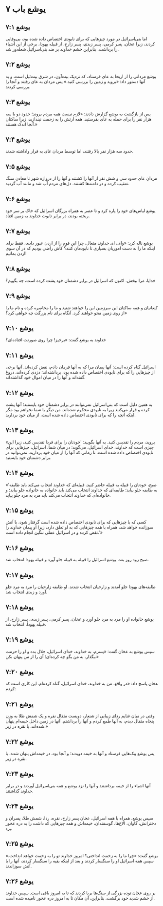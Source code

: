 # یوشع باب ۷

## یوشع ۷:۱
اما بنی‌اسرائیل در مورد چیزهایی که برای نابودی اختصاص داده شده بود، بی‌وفایی کردند، زیرا عخان، پسر کرمی، پسر زبدی، پسر زارح، از قبیله یهودا، برخی از این اشیاء را برداشت. بنابراین خشم خداوند بر ضد بنی‌اسرائیل شعله‌ور شد.

## یوشع ۷:۲
یوشع مردانی را از اریحا به عای فرستاد، که نزدیک بیت‌آون، در شرق بیت‌ئیل است، و به آنها دستور داد: «بروید و زمین را بررسی کنید.» پس مردان به عای رفتند و آنجا را بررسی کردند.

## یوشع ۷:۳
پس از بازگشت به یوشع گزارش دادند: «لازم نیست همه مردم بروند؛ حدود دو یا سه هزار نفر را برای حمله به عای بفرستید. همه ارتش را به زحمت نیندازید، زیرا ساکنان آنجا اندک هستند.»

## یوشع ۷:۴
حدود سه هزار نفر بالا رفتند، اما توسط مردان عای به فرار واداشته شدند.

## یوشع ۷:۵
مردان عای حدود سی و شش نفر از آنها را کشتند و آنها را از دروازه شهر تا معادن سنگ تعقیب کرده و در دامنه‌ها کشتند. دل‌های مردم آب شد و مانند آب گردید.

## یوشع ۷:۶
یوشع لباس‌های خود را پاره کرد و تا عصر به همراه بزرگان اسرائیل که خاک بر سر خود ریخته بودند، در برابر تابوت خداوند به زمین افتاد.

## یوشع ۷:۷
یوشع ناله کرد: «وای، ای خداوند متعال، چرا این قوم را از اردن عبور دادی، فقط برای اینکه ما را به دست اموریان بسپاری تا نابودمان کنند؟ کاش راضی بودیم که در آن سوی اردن بمانیم!

## یوشع ۷:۸
خدایا، مرا ببخش. اکنون که اسرائیل در برابر دشمنان خود پشت کرده است، چه بگویم؟

## یوشع ۷:۹
کنعانیان و همه ساکنان این سرزمین این را خواهند شنید و ما را محاصره کرده و نام ما را از روی زمین محو خواهند کرد. آنگاه برای نام بزرگت چه خواهی کرد؟»

## یوشع ۷:۱۰
خداوند به یوشع گفت: «برخیز! چرا روی صورتت افتاده‌ای؟

## یوشع ۷:۱۱
اسرائیل گناه کرده است؛ آنها پیمان مرا که به آنها فرمان دادم، نقض کرده‌اند. آنها برخی از چیزهایی را که برای نابودی اختصاص داده شده بود، برداشته‌اند؛ دزدی کرده‌اند، دروغ گفته‌اند و آنها را در میان اموال خود گذاشته‌اند.

## یوشع ۷:۱۲
به همین دلیل است که بنی‌اسرائیل نمی‌توانند در برابر دشمنان خود بایستند؛ آنها پشت کرده و فرار می‌کنند زیرا به نابودی محکوم شده‌اند. من دیگر با شما نخواهم بود مگر اینکه آنچه را که برای نابودی اختصاص داده شده است، از میان خود بردارید.

## یوشع ۷:۱۳
«بروید، مردم را تقدیس کنید. به آنها بگویید: 'خودتان را برای فردا تقدیس کنید، زیرا این چیزی است که خداوند، خدای اسرائیل، می‌گوید: در میان شما، اسرائیل، چیزهایی برای نابودی اختصاص داده شده است. تا زمانی که آنها را از میان خود بردارید، نمی‌توانید در برابر دشمنان خود بایستید.

## یوشع ۷:۱۴
«'صبح، خودتان را قبیله به قبیله حاضر کنید. قبیله‌ای که خداوند انتخاب می‌کند باید طایفه به طایفه جلو بیاید؛ طایفه‌ای که خداوند انتخاب می‌کند باید خانواده به خانواده جلو بیاید؛ و خانواده‌ای که خداوند انتخاب می‌کند باید مرد به مرد جلو بیاید.

## یوشع ۷:۱۵
کسی که با چیزهایی که برای نابودی اختصاص داده شده است گرفتار شود، با آتش سوزانده خواهد شد، همراه با همه چیزهایی که به او تعلق دارد، زیرا او پیمان خداوند را نقض کرده و در اسرائیل عملی ننگین انجام داده است.'»

## یوشع ۷:۱۶
صبح زود روز بعد، یوشع اسرائیل را قبیله به قبیله جلو آورد و قبیله یهودا انتخاب شد.

## یوشع ۷:۱۷
طایفه‌های یهودا جلو آمدند و زارحیان انتخاب شدند. او طایفه زارحیان را مرد به مرد جلو آورد و زبدی انتخاب شد.

## یوشع ۷:۱۸
یوشع خانواده او را مرد به مرد جلو آورد و عخان، پسر کرمی، پسر زبدی، پسر زارح، از قبیله یهودا، انتخاب شد.

## یوشع ۷:۱۹
سپس یوشع به عخان گفت: «پسرم، به خداوند، خدای اسرائیل، جلال بده و او را حرمت بگذار. به من بگو چه کرده‌ای؛ آن را از من پنهان نکن.»

## یوشع ۷:۲۰
عخان پاسخ داد: «در واقع، من به خداوند، خدای اسرائیل، گناه کرده‌ام. این کاری است که کردم:

## یوشع ۷:۲۱
وقتی در میان غنایم ردای زیبایی از شنعار، دویست مثقال نقره و یک شمش طلا به وزن پنجاه مثقال دیدم، به آنها طمع کردم و آنها را برداشتم. آنها در زمین داخل خیمه‌ام پنهان شده‌اند، با نقره در زیر.»

## یوشع ۷:۲۲
پس یوشع پیک‌هایی فرستاد و آنها به خیمه دویدند؛ و آنجا بود، در خیمه‌اش پنهان شده، با نقره در زیر.

## یوشع ۷:۲۳
آنها اشیاء را از خیمه برداشتند و آنها را نزد یوشع و همه بنی‌اسرائیل آوردند و در برابر خداوند گذاشتند.

## یوشع ۷:۲۴
سپس یوشع، همراه با همه اسرائیل، عخان پسر زارح، نقره، ردا، شمش طلا، پسران و دخترانش، گاوان، الاغ‌ها، گوسفندان، خیمه‌اش و همه چیزهایی که داشت را به دره عخور برد.

## یوشع ۷:۲۵
یوشع گفت: «چرا ما را به زحمت انداختی؟ امروز خداوند تو را به زحمت خواهد انداخت.» سپس همه اسرائیل او را سنگسار کردند و بعد از اینکه بقیه را سنگسار کردند، آنها را با آتش سوزاندند.

## یوشع ۷:۲۶
بر روی عخان توده بزرگی از سنگ‌ها برپا کردند که تا به امروز باقی است. سپس خداوند از خشم شدید خود برگشت. بنابراین، آن مکان تا به امروز دره عخور نامیده شده است.
